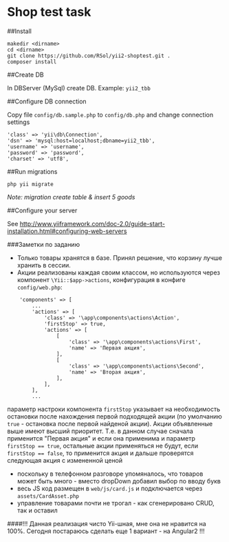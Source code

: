 Shop test task
============================

##Install

    makedir <dirname>
    cd <dirname>
    git clone https://github.com/RSol/yii2-shoptest.git .
    composer install

##Create DB

In DBServer (MySql) create DB. Example: `yii2_tbb`
    
##Configure DB connection

Copy file `config/db.sample.php` to `config/db.php` and change connection settings 

    'class' => 'yii\db\Connection',
    'dsn' => 'mysql:host=localhost;dbname=yii2_tbb',
    'username' => 'username',
    'password' => 'password',
    'charset' => 'utf8',    

##Run migrations

    php yii migrate
    
_Note: migration create table & insert 5 goods_
    
##Configure your server 

See http://www.yiiframework.com/doc-2.0/guide-start-installation.html#configuring-web-servers


###Заметки по заданию 

* Только товары хранятся в базе. Принял решение, что корзину лучше хранить в сессии.
* Акции реализованы каждая своим классом, но используются через компонент `\Yii::$app->actions`, конфигурация в конфиге `config/web.php`:

```
    'components' => [
        ...
        'actions' => [
            'class' => '\app\components\actions\Action',
            'firstStop' => true,
            'actions' => [
                [
                    'class' => '\app\components\actions\First',
                    'name' => 'Первая акция',
                ],
                [
                    'class' => '\app\components\actions\Second',
                    'name' => 'Вторая акция',
                ],
            ],
        ],
        ...
```
параметр настроки компонента `firstStop` указывает на необходимость остановки после нахождения первой подходящей акции (по умолчанию `true` - остановка после первой найденой акции).
Акции объявленные выше имеют высший приоритет. Т.е. в данном случае сначала применится "Первая акция" и если она применима и параметр  `firstStop == true`, остальные акции применяться не будут, если `firstStop == false`, то применится акция и дальше проверятся следующая акция с измененной ценой

* поскольку в телефонном разговоре упомяналось, что товаров может быть много - вместо dropDown добавил выбор по вводу букв 
* весь JS код размещен в `web/js/card.js` и подключается через `assets/CardAsset.php`
* управление товарами почти не трогал - как сгенерировано CRUD, так и оставил

####!!! Данная реализация чисто Yii-шная, мне она не нравится на 100%. Сегодня постараюсь сделать еще 1 вариант - на Angular2 !!!